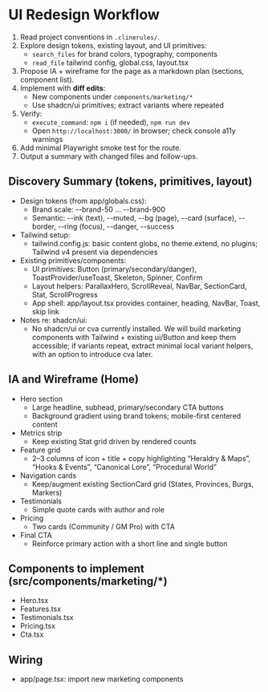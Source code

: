 # UI Redesign Workflow
1. Read project conventions in `.clinerules/`.
2. Explore design tokens, existing layout, and UI primitives:
   - `search_files` for brand colors, typography, components
   - `read_file` tailwind config, global.css, layout.tsx
3. Propose IA + wireframe for the page as a markdown plan (sections, component list).
4. Implement with **diff edits**:
   - New components under `components/marketing/*`
   - Use shadcn/ui primitives; extract variants where repeated
5. Verify:
   - `execute_command`: `npm i` (if needed), `npm run dev`
   - Open `http://localhost:3000/` in browser; check console a11y warnings
6. Add minimal Playwright smoke test for the route.
7. Output a summary with changed files and follow-ups.

## Discovery Summary (tokens, primitives, layout)
- Design tokens (from app/globals.css):
  - Brand scale: --brand-50 … --brand-900
  - Semantic: --ink (text), --muted, --bg (page), --card (surface), --border, --ring (focus), --danger, --success
- Tailwind setup:
  - tailwind.config.js: basic content globs, no theme.extend, no plugins; Tailwind v4 present via dependencies
- Existing primitives/components:
  - UI primitives: Button (primary/secondary/danger), ToastProvider/useToast, Skeleton, Spinner, Confirm
  - Layout helpers: ParallaxHero, ScrollReveal, NavBar, SectionCard, Stat, ScrollProgress
  - App shell: app/layout.tsx provides container, heading, NavBar, Toast, skip link
- Notes re: shadcn/ui:
  - No shadcn/ui or cva currently installed. We will build marketing components with Tailwind + existing ui/Button and keep them accessible; if variants repeat, extract minimal local variant helpers, with an option to introduce cva later.

## IA and Wireframe (Home)
- Hero section
  - Large headline, subhead, primary/secondary CTA buttons
  - Background gradient using brand tokens; mobile-first centered content
- Metrics strip
  - Keep existing Stat grid driven by rendered counts
- Feature grid
  - 2–3 columns of icon + title + copy highlighting “Heraldry & Maps”, “Hooks & Events”, “Canonical Lore”, “Procedural World”
- Navigation cards
  - Keep/augment existing SectionCard grid (States, Provinces, Burgs, Markers)
- Testimonials
  - Simple quote cards with author and role
- Pricing
  - Two cards (Community / GM Pro) with CTA
- Final CTA
  - Reinforce primary action with a short line and single button

## Components to implement (src/components/marketing/*)
- Hero.tsx
- Features.tsx
- Testimonials.tsx
- Pricing.tsx
- Cta.tsx

## Wiring
- app/page.tsx: import new marketing components
